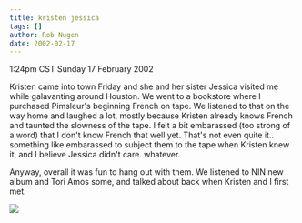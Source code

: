 ```yaml
---
title: kristen jessica
tags: []
author: Rob Nugen
date: 2002-02-17
---
```


<title></title>
<p class=date>1:24pm CST Sunday 17 February 2002</p>

<p>Kristen came into town Friday and she and her sister Jessica
visited me while galavanting around Houston.  We went to a bookstore
where I purchased Pimsleur's beginning French on tape.  We listened to
that on the way home and laughed a lot, mostly because Kristen already
knows French and taunted the slowness of the tape.  I felt a bit
embarassed (too strong of a word) that I don't know French that well
yet.  That's not even quite it.. something like embarassed to subject
them to the tape when Kristen knew it, and I believe Jessica didn't
care.  whatever.</p>

<p>Anyway, overall it was fun to hang out with them.  We listened to
NIN new album and Tori Amos some, and talked about back when Kristen
and I first met.</p>

<p><img src='/images/rob/wL-ROB.gif'/></p>

